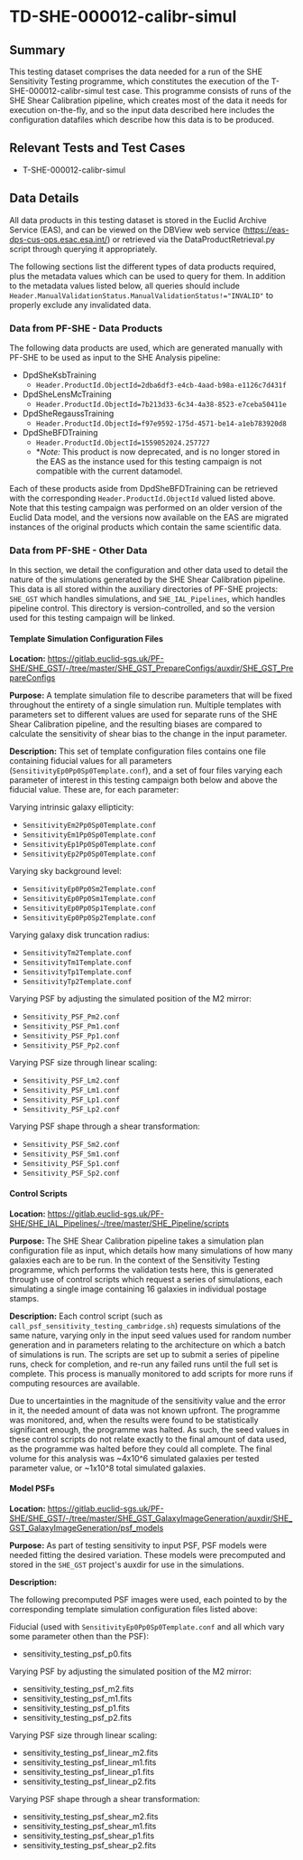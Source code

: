 # TD-SHE-000012-calibr-simul

## Summary

This testing dataset comprises the data needed for a run of the SHE Sensitivity Testing programme, which constitutes the execution of the T-SHE-000012-calibr-simul test case. This programme consists of runs of the SHE Shear Calibration pipeline, which creates most of the data it needs for execution on-the-fly, and so the input data described here includes the configuration datafiles which describe how this data is to be produced. 

## Relevant Tests and Test Cases

* T-SHE-000012-calibr-simul

## Data Details

All data products in this testing dataset is stored in the Euclid Archive Service (EAS), and can be viewed on the DBView web service (https://eas-dps-cus-ops.esac.esa.int/) or retrieved via the DataProductRetrieval.py script through querying it appropriately.

The following sections list the different types of data products required, plus the metadata values which can be used to query for them. In addition to the metadata values listed below, all queries should include ``Header.ManualValidationStatus.ManualValidationStatus!="INVALID"`` to properly exclude any invalidated data.

### Data from PF-SHE - Data Products

The following data products are used, which are generated manually with PF-SHE to be used as input to the SHE Analysis pipeline:

* DpdSheKsbTraining
  * `Header.ProductId.ObjectId=2dba6df3-e4cb-4aad-b98a-e1126c7d431f`
* DpdSheLensMcTraining
  * `Header.ProductId.ObjectId=7b213d33-6c34-4a38-8523-e7ceba50411e`
* DpdSheRegaussTraining
  * `Header.ProductId.ObjectId=f97e9592-175d-4571-be14-a1eb783920d8`
* DpdSheBFDTraining
  * `Header.ProductId.ObjectId=1559052024.257727`
  * **Note:* This product is now deprecated, and is no longer stored in the EAS as the instance used for this testing campaign is not compatible with the current datamodel. 

Each of these products aside from DpdSheBFDTraining can be retrieved with the corresponding `Header.ProductId.ObjectId` valued listed above. Note that this testing campaign was performed on an older version of the Euclid Data model, and the versions now available on the EAS are migrated instances of the original products which contain the same scientific data.

### Data from PF-SHE - Other Data

In this section, we detail the configuration and other data used to detail the nature of the simulations generated by the SHE Shear Calibration pipeline. This data is all stored within the auxiliary directories of PF-SHE projects: `SHE_GST` which handles simulations, and `SHE_IAL_Pipelines`, which handles pipeline control. This directory is version-controlled, and so the version used for this testing campaign will be linked.

#### Template Simulation Configuration Files

**Location:** https://gitlab.euclid-sgs.uk/PF-SHE/SHE_GST/-/tree/master/SHE_GST_PrepareConfigs/auxdir/SHE_GST_PrepareConfigs

**Purpose:** A template simulation file to describe parameters that will be fixed throughout the entirety of a single simulation run. Multiple templates with parameters set to different values are used for separate runs of the SHE Shear Calibration pipeline, and the resulting biases are compared to calculate the sensitivity of shear bias to the change in the input parameter.

**Description:** This set of template configuration files contains one file containing fiducial values for all parameters (`SensitivityEp0Pp0Sp0Template.conf`), and a set of four files varying each parameter of interest in this testing campaign both below and above the fiducial value. These are, for each parameter:

Varying intrinsic galaxy ellipticity:
* `SensitivityEm2Pp0Sp0Template.conf`
* `SensitivityEm1Pp0Sp0Template.conf`
* `SensitivityEp1Pp0Sp0Template.conf`
* `SensitivityEp2Pp0Sp0Template.conf`

Varying sky background level:
* `SensitivityEp0Pp0Sm2Template.conf`
* `SensitivityEp0Pp0Sm1Template.conf`
* `SensitivityEp0Pp0Sp1Template.conf`
* `SensitivityEp0Pp0Sp2Template.conf`

Varying galaxy disk truncation radius:
* `SensitivityTm2Template.conf`
* `SensitivityTm1Template.conf`
* `SensitivityTp1Template.conf`
* `SensitivityTp2Template.conf`

Varying PSF by adjusting the simulated position of the M2 mirror:
* `Sensitivity_PSF_Pm2.conf`
* `Sensitivity_PSF_Pm1.conf`
* `Sensitivity_PSF_Pp1.conf`
* `Sensitivity_PSF_Pp2.conf`

Varying PSF size through linear scaling:
* `Sensitivity_PSF_Lm2.conf`
* `Sensitivity_PSF_Lm1.conf`
* `Sensitivity_PSF_Lp1.conf`
* `Sensitivity_PSF_Lp2.conf`

Varying PSF shape through a shear transformation:
* `Sensitivity_PSF_Sm2.conf`
* `Sensitivity_PSF_Sm1.conf`
* `Sensitivity_PSF_Sp1.conf`
* `Sensitivity_PSF_Sp2.conf`

#### Control Scripts

**Location:** https://gitlab.euclid-sgs.uk/PF-SHE/SHE_IAL_Pipelines/-/tree/master/SHE_Pipeline/scripts

**Purpose:** The SHE Shear Calibration pipeline takes a simulation plan configuration file as input, which details how many simulations of how many galaxies each are to be run. In the context of the Sensitivity Testing programme, which performs the validation tests here, this is generated through use of control scripts which request a series of simulations, each simulating a single image containing 16 galaxies in individual postage stamps.

**Description:** Each control script (such as `call_psf_sensitivity_testing_cambridge.sh`) requests simulations of the same nature, varying only in the input seed values used for random number generation and in parameters relating to the architecture on which a batch of simulations is run. The scripts are set up to submit a series of pipeline runs, check for completion, and re-run any failed runs until the full set is complete. This process is manually monitored to add scripts for more runs if computing resources are available.

Due to uncertainties in the magnitude of the sensitivity value and the error in it, the needed amount of data was not known upfront. The programme was monitored, and, when the results were found to be statistically significant enough, the programme was halted. As such, the seed values in these control scripts do not relate exactly to the final amount of data used, as the programme was halted before they could all complete. The final volume for this analysis was ~4x10^6 simulated galaxies per tested parameter value, or ~1x10^8 total simulated galaxies.

#### Model PSFs

**Location:** https://gitlab.euclid-sgs.uk/PF-SHE/SHE_GST/-/tree/master/SHE_GST_GalaxyImageGeneration/auxdir/SHE_GST_GalaxyImageGeneration/psf_models

**Purpose:** As part of testing sensitivity to input PSF, PSF models were needed fitting the desired variation. These models were precomputed and stored in the `SHE_GST` project's auxdir for use in the simulations.

**Description:**

The following precomputed PSF images were used, each pointed to by the corresponding template simulation configuration files listed above:

Fiducial (used with `SensitivityEp0Pp0Sp0Template.conf` and all which vary some parameter othen than the PSF):
* sensitivity_testing_psf_p0.fits

Varying PSF by adjusting the simulated position of the M2 mirror:
* sensitivity_testing_psf_m2.fits
* sensitivity_testing_psf_m1.fits
* sensitivity_testing_psf_p1.fits
* sensitivity_testing_psf_p2.fits

Varying PSF size through linear scaling:
* sensitivity_testing_psf_linear_m2.fits
* sensitivity_testing_psf_linear_m1.fits
* sensitivity_testing_psf_linear_p1.fits
* sensitivity_testing_psf_linear_p2.fits

Varying PSF shape through a shear transformation:
* sensitivity_testing_psf_shear_m2.fits
* sensitivity_testing_psf_shear_m1.fits
* sensitivity_testing_psf_shear_p1.fits
* sensitivity_testing_psf_shear_p2.fits

